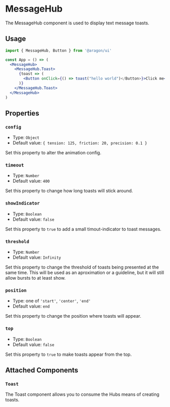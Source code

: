 # MessageHub

The MessageHub component is used to display text message toasts.

## Usage

```jsx
import { MessageHub, Button } from '@aragon/ui'

const App = () => (
  <MessageHub>
    <MessageHub.Toast>
      {toast => (
        <Button onClick={() => toast("hello world")</Button>}>Click me</Button>
      )}
    </MessageHub.Toast>
  </MessageHub>
)
```

## Properties

### `config`

- Type: `Object`
- Default value: `{ tension: 125, friction: 20, precision: 0.1 }`

Set this property to alter the animation config.

### `timeout`

- Type: `Number`
- Default value: `400`

Set this property to change how long toasts will stick around.

### `showIndicator`

- Type: `Boolean`
- Default value: `false`

Set this property to `true` to add a small timout-indicator to toast messages.

### `threshold`

- Type: `Number`
- Default value: `Infinity`

Set this property to change the threshold of toasts being presented at the same time. This will be used as an aproximation or a guideline, but it will still allow bursts to at least show.

### `position`

- Type: one of `'start'`, `'center'`, `'end'`
- Default value: `end`

Set this property to change the position where toasts will appear.

### `top`

- Type: `Boolean`
- Default value: `false`

Set this property to `true` to make toasts appear from the top.

## Attached Components

### `Toast`

The Toast component allows you to consume the Hubs means of creating toasts.